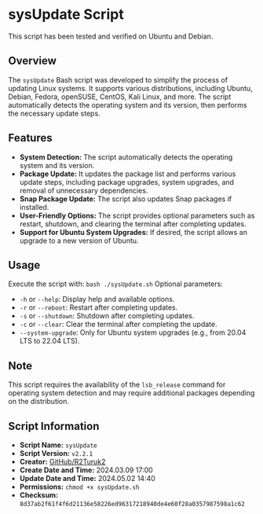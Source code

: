 # sysUpdate Script

This script has been tested and verified on Ubuntu and Debian.

## Overview
The `sysUpdate` Bash script was developed to simplify the process of updating Linux systems. It supports various distributions, including Ubuntu, Debian, Fedora, openSUSE, CentOS, Kali Linux, and more. The script automatically detects the operating system and its version, then performs the necessary update steps.

## Features
- **System Detection:** The script automatically detects the operating system and its version.
- **Package Update:** It updates the package list and performs various update steps, including package upgrades, system upgrades, and removal of unnecessary dependencies.
- **Snap Package Update:** The script also updates Snap packages if installed.
- **User-Friendly Options:** The script provides optional parameters such as restart, shutdown, and clearing the terminal after completing updates.
- **Support for Ubuntu System Upgrades:** If desired, the script allows an upgrade to a new version of Ubuntu.

## Usage
Execute the script with: `bash ./sysUpdate.sh`
Optional parameters:
- `-h` or `--help`:		Display help and available options.
- `-r` or `--reboot`: 	Restart after completing updates.
- `-s` or `--shutdown`: Shutdown after completing updates.
- `-c` or `--clear`: 	Clear the terminal after completing the update.
- `--system-upgrade`: 	Only for Ubuntu system upgrades (e.g., from 20.04 LTS to 22.04 LTS).

## Note
This script requires the availability of the `lsb_release` command for operating system detection and may require additional packages depending on the distribution.

## Script Information
- **Script Name:** 		`sysUpdate`
- **Script Version:** 		`v2.2.1`
- **Creator:** 			[GitHub/R2Turuk2](https://github.com/R2Turuk2)
- **Create Date and Time:** 	2024.03.09 17:00
- **Update Date and Time:**	2024.05.02 14:40
- **Permissions:** 		`chmod +x sysUpdate.sh`
- **Checksum:** 		`8d37ab2f61f4f6d21136e58226ed96317218940de4e60f28a0357987598a1c62`
